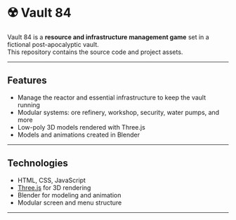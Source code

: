 # ☢️ Vault 84

Vault 84 is a **resource and infrastructure management game** set in a fictional post-apocalyptic vault.  
This repository contains the source code and project assets.

---

## Features
- Manage the reactor and essential infrastructure to keep the vault running  
- Modular systems: ore refinery, workshop, security, water pumps, and more  
- Low-poly 3D models rendered with Three.js  
- Models and animations created in Blender  

---

## Technologies
- HTML, CSS, JavaScript  
- [Three.js](https://threejs.org/) for 3D rendering  
- Blender for modeling and animation  
- Modular screen and menu structure  

---
